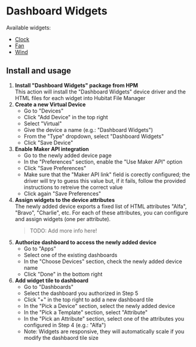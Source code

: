 # Dashboard Widgets

Available widgets:
* [Clock](https://dan-danache.github.io/hubitat/dashboard-widgets-driver/widgets/clock.html)
* [Fan](https://dan-danache.github.io/hubitat/dashboard-widgets-driver/widgets/fan.html)
* [Wind](https://dan-danache.github.io/hubitat/dashboard-widgets-driver/widgets/wind.html)

## Install and usage
1. **Install "Dashboard Widgets" package from HPM**\
   This action will install the "Dashboard Widgets" device driver and the HTML files for each widget into Hubitat File Manager
2. **Create a new Virtual Device**
   * Go to "Devices"
   * Click "Add Device" in the top right
   * Select "Virtual"
   * Give the device a name (e.g.: "Dashboard Widgets")
   * From the "Type" dropdown, select "Dashboard Widgets"
   * Click "Save Device"
3. **Enable Maker API integration**
   * Go to the newly added device page
   * In the "Preferences" section, enable the "Use Maker API" option
   * Click "Save Preferences"
   * Make sure that the "Maker API link" field is corectly configured; the driver will try to guess this value but, if it fails, follow the provided instructions to retreive the correct value
   * Click again "Save Preferences"
5. **Assign widgets to the device attributes**\
   The newly added device exports a fixed list of HTML attributes "Alfa", "Bravo", "Charlie", etc. For each of these attributes, you can configure and assign widgets (one per attribute).
   > TODO: Add more info here!
6. **Authorize dashboard to access the newly added device**
   * Go to "Apps"
   * Select one of the existing dashboards
   * In the "Choose Devices" section, check the newly added device name
   * Click "Done" in the bottom right
7. **Add widget tile to dashboard**
   * Go to "Dashboards"
   * Select the dashboard you authorized in Step 5
   * Click "+" in the top right to add a new dashboard tile
   * In the "Pick a Device" section, select the newly added device
   * In the "Pick a Template" section, select "Attribute"
   * In the "Pick an Attribute" section, select one of the attributes you configured in Step 4 (e.g.: "Alfa")
   * Note: Widgets are responsive, they will automatically scale if you modify the dashbaord tile size
   
